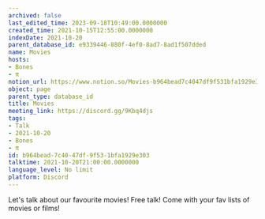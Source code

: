 ```yaml
---
archived: false
last_edited_time: 2023-09-18T10:49:00.0000000
created_time: 2021-10-15T12:55:00.0000000
indexDate: 2021-10-20
parent_database_id: e9339446-880f-4ef0-8ad7-8ad1f507dded
name: Movies
hosts:
- Bones
- π
notion_url: https://www.notion.so/Movies-b964bead7c4047df9f531bfa1929e303
object: page
parent_type: database_id
title: Movies
meeting_link: https://discord.gg/9Kbq4djs
tags:
- Talk
- 2021-10-20
- Bones
- π
id: b964bead-7c40-47df-9f53-1bfa1929e303
talktime: 2021-10-20T21:00:00.0000000
language_level: No limit
platform: Discord
---
```


Let's talk about our favourite movies!
Free talk! Come with your fav lists of movies or films!


